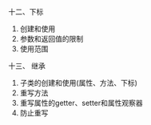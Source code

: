 十二、下标

   1. 创建和使用
   2. 参数和返回值的限制
   3. 使用范围


十三、 继承

   1. 子类的创建和使用(属性、方法、下标)
   2. 重写方法
   3. 重写属性的getter、setter和属性观察器
   4. 防止重写